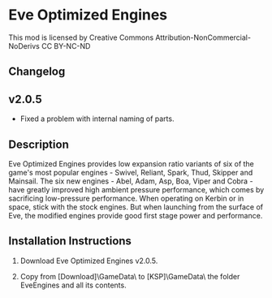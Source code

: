 # Eve Optimized Engines

This mod is licensed by Creative Commons Attribution-NonCommercial-NoDerivs
CC BY-NC-ND

## Changelog
## v2.0.5

* Fixed a problem with internal naming of parts.

## Description

Eve Optimized Engines provides low expansion ratio variants of six of the game's most popular engines - Swivel, Reliant, Spark, Thud, Skipper and Mainsail. The six new engines - Abel, Adam, Asp, Boa, Viper and Cobra - have greatly improved high ambient pressure performance, which comes by sacrificing low-pressure performance. When operating on Kerbin or in space, stick with the stock engines. But when launching from the surface of Eve, the modified engines provide good first stage power and performance.

## Installation Instructions

1. Download Eve Optimized Engines v2.0.5.

2. Copy from [Download]\GameData\ to [KSP]\GameData\ the folder EveEngines and all its contents.
